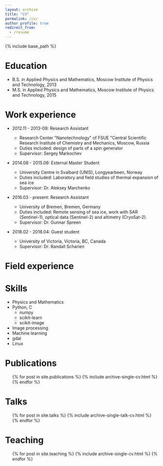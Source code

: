 ```yaml
---
layout: archive
title: "CV"
permalink: /cv/
author_profile: true
redirect_from:
  - /resume
---
```


{% include base_path %}

Education
======
* B.S. in Applied Physics and Mathematics, Moscow Institute of Physics and Technology, 2013
* M.S. in Applied Physics and Mathematics, Moscow Institute of Physics and Technology, 2015

Work experience
======
* 2012.11 - 2013-08: Research Assistant
  * Research Center "Nanotechnology" of FSUE "Central Scientific Research Institute of Chemistry and Mechanics, Moscow, Russia
  * Duties included: design of parts of a spin generator
  * Supervisor: Sergey Markochev

* 2014.08 - 2015.06: External Master Student
  * University Centre in Svalbard (UNIS), Longyearbeen, Norway
  * Duties included: Laboratory and field studies of thermal expansion of sea ice
  * Supervisor: Dr. Aleksey Marchenko

* 2016.03 - present: Research Assistant
  * University of Bremen, Bremen, Germany
  * Duties included: Remote sensing of sea ice, work with SAR (Sentinel-1), optical data (Sentinel-2) and altimetry (CryoSat-2).
  * Supervisor: Dr. Gunnar Spreen

* 2018.02 - 2018.04: Guest student
  * University of Victoria, Victoria, BC, Canada
  * Supervisor: Dr. Randall Scharien

Field experience
======

  
Skills
======
* Physics and Mathematics
* Python, C
  * numpy
  * scikit-learn
  * scikit-image
* Image processing
* Machine learning
* gdal
* Linux

Publications
======
  <ul>{% for post in site.publications %}
    {% include archive-single-cv.html %}
  {% endfor %}</ul>
  
Talks
======
  <ul>{% for post in site.talks %}
    {% include archive-single-talk-cv.html %}
  {% endfor %}</ul>
  
Teaching
======
  <ul>{% for post in site.teaching %}
    {% include archive-single-cv.html %}
  {% endfor %}</ul>
  
